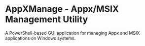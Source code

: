 # AppXManage - Appx/MSIX Management Utility

A PowerShell-based GUI application for managing Appx and MSIX applications on Windows systems.


